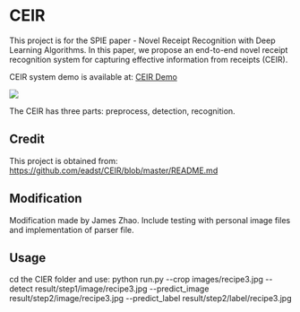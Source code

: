 # CEIR
This project is for the SPIE paper - Novel Receipt Recognition with Deep Learning Algorithms.
In this paper, we propose an end-to-end novel receipt recognition system for capturing effective information from receipts (CEIR).

CEIR system demo is available at:
[CEIR Demo](http://eadst.com/ceir)

![](http://www.eadst.com/media/upload/2020/04/CEIR_DEMO_2.png)

The CEIR has three parts: preprocess, detection, recognition.

## Credit
This project is obtained from: https://github.com/eadst/CEIR/blob/master/README.md

## Modification
Modification made by James Zhao. Include testing with personal image files and implementation of parser file.

## Usage
cd the CIER folder and use: python run.py --crop images/recipe3.jpg --detect result/step1/image/recipe3.jpg --predict_image result/step2/image/recipe3.jpg --predict_label result/step2/label/recipe3.jpg

